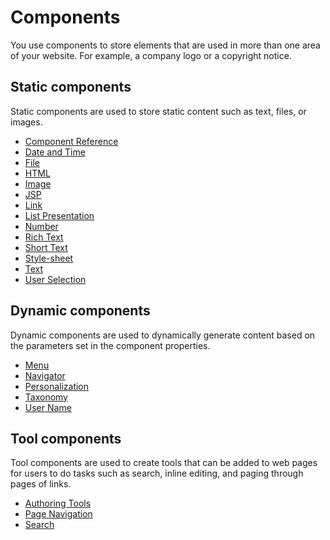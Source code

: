 # Components

You use components to store elements that are used in more than one area of your website. For example, a company logo or a copyright notice.

## Static components

Static components are used to store static content such as text, files, or images.

-   [Component Reference](../../../manage_content/wcm_authoring/authoring_portlet/content_management_artifacts/elements/component_reference_element/index.md)
-   [Date and Time](../../../manage_content/wcm_authoring/authoring_portlet/content_management_artifacts/elements/date_time_element/index.md)
-   [File](../../../manage_content/wcm_authoring/authoring_portlet/content_management_artifacts/elements/using_file_resource_element/index.md)
-   [HTML](../../../manage_content/wcm_authoring/authoring_portlet/content_management_artifacts/elements/html_element/index.md)
-   [Image](../../../manage_content/wcm_authoring/authoring_portlet/content_management_artifacts/elements/image_element/index.md)
-   [JSP](../../../manage_content/wcm_authoring/authoring_portlet/content_management_artifacts/elements/jsp_element/index.md)
-   [Link](../../../manage_content/wcm_authoring/authoring_portlet/content_management_artifacts/elements/links_element/index.md)
-   [List Presentation](../../../manage_content/wcm_authoring/authoring_portlet/content_management_artifacts/elements/list_presentation/index.md)
-   [Number](../../../manage_content/wcm_authoring/authoring_portlet/content_management_artifacts/elements/number_element/index.md)
-   [Rich Text](../../../manage_content/wcm_authoring/authoring_portlet/content_management_artifacts/elements/richtext_element/index.md)
-   [Short Text](../../../manage_content/wcm_authoring/authoring_portlet/content_management_artifacts/elements/short_text_element/index.md)
-   [Style-sheet](../../../manage_content/wcm_authoring/authoring_portlet/content_management_artifacts/elements/stylesheet_element/index.md)
-   [Text](../../../manage_content/wcm_authoring/authoring_portlet/content_management_artifacts/elements/text_element/index.md)
-   [User Selection](../../..//manage_content/wcm_authoring/authoring_portlet/content_management_artifacts/elements/user_selection_element/index.md)

## Dynamic components

Dynamic components are used to dynamically generate content based on the parameters set in the component properties.

-   [Menu](../../../manage_content/wcm_authoring/authoring_portlet/content_management_artifacts/elements/menu_element/index.md)
-   [Navigator](../../../manage_content/wcm_authoring/authoring_portlet/content_management_artifacts/elements/navigator_element/index.md)
-   [Personalization](../../../manage_content/wcm_authoring/authoring_portlet/content_management_artifacts/elements/pzn_element/index.md)
-   [Taxonomy](../../../manage_content/wcm_authoring/authoring_portlet/content_management_artifacts/elements/taxonomy_element/index.md)
-   [User Name](../../../manage_content/wcm_authoring/authoring_portlet/content_management_artifacts/elements/username_element/index.md)

## Tool components

Tool components are used to create tools that can be added to web pages for users to do tasks such as search, inline editing, and paging through pages of links.

-   [Authoring Tools](../../../manage_content/wcm_authoring/authoring_portlet/content_management_artifacts/elements/authoringtools_element/using_authoringtools_elements/wcm_config_wcmviewer_authcomp.md)
-   [Page Navigation](../../../manage_content/wcm_authoring/authoring_portlet/content_management_artifacts/elements/page_nav_element/wcm_dev_elements_page-navigation.md)
-   [Search](../../../manage_content/wcm_authoring/authoring_portlet/content_management_artifacts/elements/search_element/index.md)


